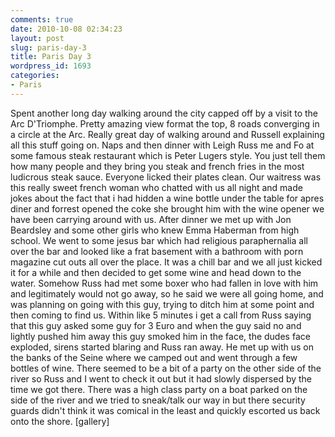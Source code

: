 ```yaml
---
comments: true
date: 2010-10-08 02:34:23
layout: post
slug: paris-day-3
title: Paris Day 3
wordpress_id: 1693
categories:
- Paris
---
```


Spent another long day walking around the city capped off by a visit to the Arc D'Triomphe.  Pretty amazing view format the top, 8 roads converging in a circle at the Arc.  Really great day of walking around and Russell explaining all this stuff going on.  Naps and then dinner with Leigh Russ me and Fo at some famous steak restaurant which is Peter Lugers style.  You just tell them how many people and they bring you steak and french fries in the most ludicrous steak sauce.  Everyone licked their plates clean.  Our waitress was this really sweet french woman who chatted with us all night and made jokes about the fact that i had hidden a wine bottle under the table for apres diner and forrest opened the coke she brought him with the wine opener we have been carrying around with us.  After dinner we met up with Jon Beardsley and some other girls who knew Emma Haberman from high school.  We went to some jesus bar which had religious paraphernalia all over the bar and looked like a frat basement with a bathroom with porn magazine cut outs all over the place.  It was a chill bar and we all just kicked it for a while and then decided to get some wine and head down to the water.  Somehow Russ had met some boxer who had fallen in love with him and legitimately would not go away, so he said we were all going home, and was planning on going with this guy, trying to ditch him at some point and then coming to find us.  Within like 5 minutes i get a call from Russ saying that this guy asked some guy for 3 Euro and when the guy said no and lightly pushed him away this guy smoked him in the face, the dudes face exploded, sirens started blaring and Russ ran away.  He met up with us on the banks of the Seine where we camped out and went through a few bottles of wine.  There seemed to be a bit of a party on the other side of the river so Russ and I went to check it out but it had slowly dispersed by the time we got there.  There was a high class party on a boat parked on the side of the river and we tried to sneak/talk our way in but there security guards didn't think it was comical in the least and quickly escorted us back onto the shore.
[gallery]
